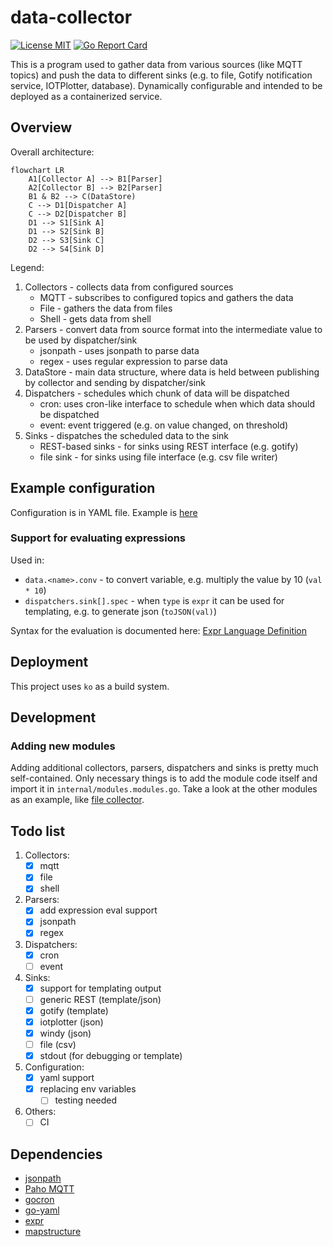 # data-collector

[![License
MIT](https://img.shields.io/badge/License-MIT-brightgreen.svg)](https://img.shields.io/badge/License-MIT-brightgreen.svg)
[![Go Report
Card](https://goreportcard.com/badge/gitlab.com/mek_x/data-collector)](https://goreportcard.com/report/gitlab.com/mek_x/data-collector)

This is a program used to gather data from various sources (like MQTT topics) and push the data to different sinks (e.g.
to file, Gotify notification service, IOTPlotter, database). Dynamically configurable and intended to be deployed as a
containerized service.

## Overview

Overall architecture:

```mermaid
flowchart LR
    A1[Collector A] --> B1[Parser]
    A2[Collector B] --> B2[Parser]
    B1 & B2 --> C(DataStore)
    C --> D1[Dispatcher A]
    C --> D2[Dispatcher B]
    D1 --> S1[Sink A]
    D1 --> S2[Sink B]
    D2 --> S3[Sink C]
    D2 --> S4[Sink D]
```

Legend:

1. Collectors - collects data from configured sources
    - MQTT - subscribes to configured topics and gathers the data
    - File - gathers the data from files
    - Shell - gets data from shell
2. Parsers - convert data from source format into the intermediate value to be used by dispatcher/sink
    - jsonpath - uses jsonpath to parse data
    - regex - uses regular expression to parse data
3. DataStore - main data structure, where data is held between publishing by collector and sending by dispatcher/sink
4. Dispatchers - schedules which chunk of data will be dispatched
    - cron: uses cron-like interface to schedule when which data should be dispatched
    - event: event triggered (e.g. on value changed, on threshold)
5. Sinks - dispatches the scheduled data to the sink
    - REST-based sinks - for sinks using REST interface (e.g. gotify)
    - file sink - for sinks using file interface (e.g. csv file writer)

## Example configuration

Configuration is in YAML file. Example is [here](./configs/example.yaml)

### Support for evaluating expressions

Used in:
- `data.<name>.conv` - to convert variable, e.g. multiply the value by 10 (`val * 10`)
- `dispatchers.sink[].spec` - when `type` is `expr` it can be used for templating, e.g. to generate json (`toJSON(val)`)

Syntax for the evaluation is documented here: [Expr Language Definition](https://expr.medv.io/docs/Language-Definition)

## Deployment

This project uses `ko` as a build system.

## Development

### Adding new modules

Adding additional collectors, parsers, dispatchers and sinks is pretty much self-contained. Only necessary things is to
add the module code itself and import it in `internal/modules.modules.go`. Take a look at the other modules as an
example, like [file collector](pkg/collector/file/file.go).

## Todo list

1. Collectors:
    - [x] mqtt
    - [x] file
    - [x] shell
2. Parsers:
    - [x] add expression eval support
    - [x] jsonpath
    - [x] regex
3. Dispatchers:
    - [x] cron
    - [ ] event
4. Sinks:
    - [x] support for templating output
    - [ ] generic REST (template/json)
    - [x] gotify (template)
    - [x] iotplotter (json)
    - [x] windy (json)
    - [ ] file (csv)
    - [x] stdout (for debugging or template)
5. Configuration:
    - [x] yaml support
    - [x] replacing env variables
        - [ ] testing needed
6. Others:
    - [ ] CI

## Dependencies

- [jsonpath](https://github.com/PaesslerAG/jsonpath)
- [Paho MQTT](https://github.com/eclipse/paho.mqtt.golang)
- [gocron](https://github.com/go-co-op/gocron)
- [go-yaml](https://github.com/goccy/go-yaml)
- [expr](https://github.com/antonmedv/expr)
- [mapstructure](https://github.com/mitchellh/mapstructure)

